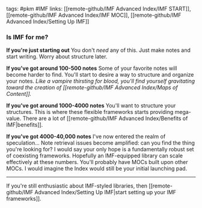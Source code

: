 tags: #pkm #IMF
links: [[remote-github/IMF Advanced Index/IMF START]], [[remote-github/IMF Advanced Index/IMF MOC]], [[remote-github/IMF Advanced Index/Setting Up IMF]]


### Is IMF for me?
**If you're just starting out**
You don't *need* any of this. Just make notes and start writing. Worry about structure later.

**If you've got around 100-500 notes**
Some of your favorite notes will become harder to find. You'll start to desire a way to structure and organize your notes. *Like a vampire thirsting for blood, you'll find yourself gravitating toward the creation of [[remote-github/IMF Advanced Index/Maps of Content]].*

**If you've got around 1000-4000 notes**
You'll want to structure your structures. This is where these flexible frameworks starts providing mega-value. There are a lot of [[remote-github/IMF Advanced Index/Benefits of IMF|benefits]].

**If you've got 4000-40,000 notes**
I've now entered the realm of speculation... Note retrieval issues become amplified: can you find the thing you're looking for? I would say your only hope is a fundamentally robust set of coexisting frameworks. Hopefully an IMF-equipped library can scale effectively at these numbers. You'll probably have MOCs built upon other MOCs. I would imagine the Index would still be your initial launching pad.

---
If you're still enthusiastic about IMF-styled libraries, then [[remote-github/IMF Advanced Index/Setting Up IMF|start setting up your IMF frameworks]].